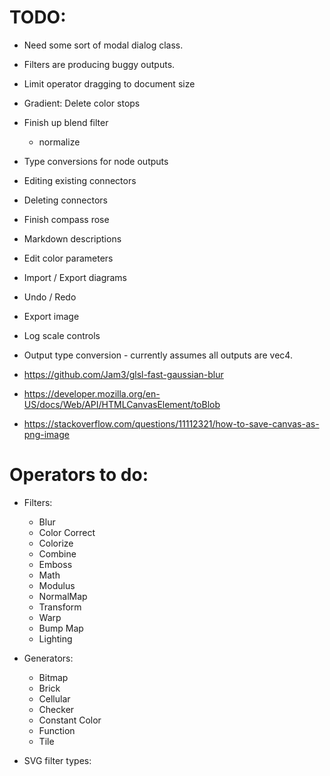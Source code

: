 # TODO:

* Need some sort of modal dialog class.
* Filters are producing buggy outputs.
* Limit operator dragging to document size
* Gradient: Delete color stops
* Finish up blend filter
  - normalize
* Type conversions for node outputs
* Editing existing connectors
* Deleting connectors
* Finish compass rose
* Markdown descriptions
* Edit color parameters
* Import / Export diagrams
* Undo / Redo
* Export image
* Log scale controls
* Output type conversion - currently assumes all outputs are vec4.

* https://github.com/Jam3/glsl-fast-gaussian-blur
* https://developer.mozilla.org/en-US/docs/Web/API/HTMLCanvasElement/toBlob
* https://stackoverflow.com/questions/11112321/how-to-save-canvas-as-png-image

# Operators to do:
  * Filters:
    * Blur
    * Color Correct
    * Colorize
    * Combine
    * Emboss
    * Math
    * Modulus
    * NormalMap
    * Transform
    * Warp
    * Bump Map
    * Lighting
  * Generators:
    * Bitmap
    * Brick
    * Cellular
    * Checker
    * Constant Color
    * Function
    * Tile

  * SVG filter types:
    <feColorMatrix>
    <feComponentTransfer>
    <feComposite>
    <feConvolveMatrix>
    <feDiffuseLighting>
    <feDisplacementMap>
    <feImage>
    <feMerge>
    <feMorphology>
    <feOffset>
    <feSpecularLighting>
    <feTile>
    <feTurbulence>
